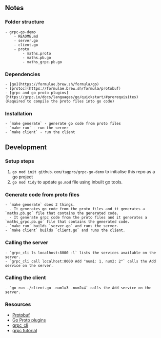 ## Notes

### Folder structure

    - grpc-go-demo
        - README.md
        - server.go
        - client.go
        - proto
            - maths.proto
            - maths.pb.go
            - maths_grpc.pb.go


### Dependencies

    - [go](https://formulae.brew.sh/formula/go)
    - [protoc](https://formulae.brew.sh/formula/protobuf)
    - [grpc and go proto plugins](https://grpc.io/docs/languages/go/quickstart/#prerequisites) (Required to compile the proto files into go code)

### Installation

    - `make generate` - generate go code from proto files
    - `make run` - run the server
    - `make client` - run the client


## Development

### Setup steps

1. `go mod init github.com/tagpro/grpc-go-demo` to initialise this repo as a go project
2. `go mod tidy` to update `go.mod` file using inbuilt go tools.

### Generate code from proto files

    - `make generate` does 2 things.
      - It generates go code from the proto files and it generates a `maths.pb.go` file that contains the generated code.
      - It generate grpc code from the proto files and it generates a `maths_grpc.pb.go` file that contains the generated code.
    - `make run` builds `server.go` and runs the server.
    - `make client` builds `client.go` and runs the client.

### Calling the server

    - `grpc_cli ls localhost:8000 -l` lists the services available on the server.
    - `grpc_cli call localhost:8000 Add "num1: 1, num2: 2"` calls the Add service on the server.

### Calling the client

    - `go run ./client.go -num1=3 -num2=4` calls the Add service on the server.


### Resources

- [Protobuf](https://developers.google.com/protocol-buffers/docs/overview)
- [Go Proto plugins](https://grpc.io/docs/languages/go/quickstart/#prerequisites)
- [grpc_cli](https://github.com/grpc/grpc/blob/master/doc/command_line_tool.md)
- [grpc tutorial](https://grpc.io/docs/tutorials/basic/)